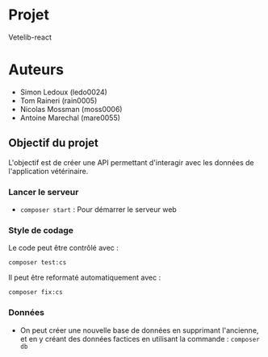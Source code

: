 
# Projet

Vetelib-react

# Auteurs

- Simon Ledoux      (ledo0024)
- Tom Raineri       (rain0005)
- Nicolas Mossman   (moss0006)
- Antoine Marechal  (mare0055)

## Objectif du projet

L'objectif est de créer une API permettant d'interagir avec les données de l'application vétérinaire.

### Lancer le serveur
- `composer start` : Pour démarrer le serveur web

### Style de codage

Le code peut être contrôlé avec :

    composer test:cs

Il peut être reformaté automatiquement avec :
    
    composer fix:cs

### Données

- On peut créer une nouvelle base de données en supprimant l'ancienne, et en y créant des données factices en utilisant la commande : `composer db`